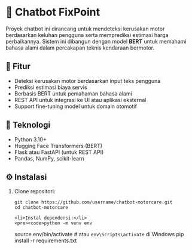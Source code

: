<h1>🤖 Chatbot FixPoint</h1>
  <p>Proyek chatbot ini dirancang untuk mendeteksi kerusakan motor berdasarkan keluhan pengguna serta memprediksi estimasi harga perbaikannya. Sistem ini dibangun dengan model <strong>BERT</strong> untuk memahami bahasa alami dalam percakapan teknis kendaraan bermotor.</p>

  <h2>🚀 Fitur</h2>
  <ul>
    <li>Deteksi kerusakan motor berdasarkan input teks pengguna</li>
    <li>Prediksi estimasi biaya servis</li>
    <li>Berbasis BERT untuk pemahaman bahasa alami</li>
    <li>REST API untuk integrasi ke UI atau aplikasi eksternal</li>
    <li>Support fine-tuning model untuk domain otomotif</li>
  </ul>

  <h2>🧠 Teknologi</h2>
  <ul>
    <li>Python 3.10+</li>
    <li>Hugging Face Transformers (BERT)</li>
    <li>Flask atau FastAPI (untuk REST API)</li>
    <li>Pandas, NumPy, scikit-learn</li>
  </ul>

  <h2>⚙️ Instalasi</h2>
  <ol>
    <li>Clone repositori:</li>
    <pre><code>git clone https://github.com/username/chatbot-motorcare.git
cd chatbot-motorcare</code></pre>

    <li>Instal dependensi:</li>
    <pre><code>python -m venv env
source env/bin/activate  # atau `env\Scripts\activate` di Windows
pip install -r requirements.txt</code></pre>
